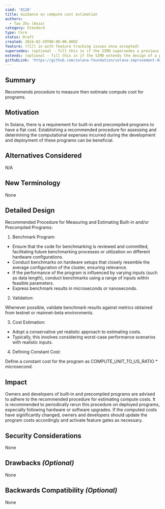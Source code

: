 ```yaml
---
simd: '0120'
title: Guidance on compute cost estimation
authors:
  - Tao Zhu (Anza)
category: Standard
type: Core
status: Draft
created: 2024-02-29T00:00:00.000Z
feature: (fill in with feature tracking issues once accepted)
supersedes: (optional - fill this in if the SIMD supersedes a previous SIMD)
extends: (optional - fill this in if the SIMD extends the design of a previous SIMD)
githubLink: 'https://github.com/solana-foundation/solana-improvement-documents/pull/121'
---
```


## Summary

Recommends procedure to measure then estimate compute cost for programs.

## Motivation

In Solana, there is a requirement for built-in and precompiled programs to have
a flat cost. Establishing a recommended procedure for assessing and determining
the computational expenses incurred during the development and deployment of
these programs can be beneficial.

## Alternatives Considered

N/A

## New Terminology

None

## Detailed Design

Recommended Procedure for Measuring and Estimating Built-in and/or Precompiled
Programs:

1. Benchmark Program:

  - Ensure that the code for benchmarking is reviewed and committed,
    facilitating future benchmarking processes or utilization on different
    hardware configurations.
  - Conduct benchmarks on hardware setups that closely resemble the average
    configuration of the cluster, ensuring relevance.
  - If the performance of the program is influenced by varying inputs (such as
    data length), conduct benchmarks using a range of inputs within feasible
    parameters.
  - Express benchmark results in microseconds or nanoseconds.

2. Validation:

Whenever possible, validate benchmark results against metrics obtained from
testnet or mainnet-beta environments.

3. Cost Estimation:

  - Adopt a conservative yet realistic approach to estimating costs.
  - Typically, this involves considering worst-case performance scenarios with
    realistic inputs.

4. Defining Constant Cost:

Define a constant cost for the program as COMPUTE_UNIT_TO_US_RATIO * microsecond.

## Impact

Owners and developers of built-in and precompiled programs are advised to
adhere to the recommended procedure for estimating compute costs. It is
recommended to periodically rerun this procedure on deployed programs,
especially following hardware or software upgrades. If the computed costs have
significantly changed, owners and developers should update the program costs
accordingly and activate feature gates as necessary.

## Security Considerations

None

## Drawbacks *(Optional)*

None

## Backwards Compatibility *(Optional)*

None
